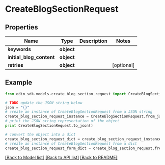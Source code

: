 # CreateBlogSectionRequest


## Properties

Name | Type | Description | Notes
------------ | ------------- | ------------- | -------------
**keywords** | **object** |  | 
**initial_blog_content** | **object** |  | 
**retries** | **object** |  | [optional] 

## Example

```python
from odin_sdk.models.create_blog_section_request import CreateBlogSectionRequest

# TODO update the JSON string below
json = "{}"
# create an instance of CreateBlogSectionRequest from a JSON string
create_blog_section_request_instance = CreateBlogSectionRequest.from_json(json)
# print the JSON string representation of the object
print CreateBlogSectionRequest.to_json()

# convert the object into a dict
create_blog_section_request_dict = create_blog_section_request_instance.to_dict()
# create an instance of CreateBlogSectionRequest from a dict
create_blog_section_request_form_dict = create_blog_section_request.from_dict(create_blog_section_request_dict)
```
[[Back to Model list]](../README.md#documentation-for-models) [[Back to API list]](../README.md#documentation-for-api-endpoints) [[Back to README]](../README.md)


